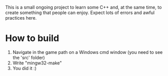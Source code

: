 This is a small ongoing project to learn some C++ and, at the same time, to create something that people can enjoy.
Expect lots of errors and awful practices here.

# How to build
1. Navigate in the game path on a Windows cmd window (you need to see the 'src' folder)
2. Write "mingw32-make"
3. You did it :)
